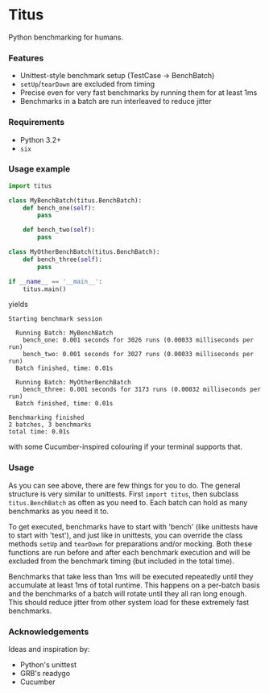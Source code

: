 # Titus

Python benchmarking for humans.

### Features

* Unittest-style benchmark setup (TestCase -> BenchBatch)
* `setUp`/`tearDown` are excluded from timing
* Precise even for very fast benchmarks by running them for at least 1ms
* Benchmarks in a batch are run interleaved to reduce jitter


### Requirements

* Python 3.2+
* `six`

### Usage example

```python
import titus

class MyBenchBatch(titus.BenchBatch):
    def bench_one(self):
        pass

    def bench_two(self):
        pass

class MyOtherBenchBatch(titus.BenchBatch):
    def bench_three(self):
        pass

if __name__ == '__main__':
    titus.main()
```

yields

```
Starting benchmark session

  Running Batch: MyBenchBatch
    bench_one: 0.001 seconds for 3026 runs (0.00033 milliseconds per run)
    bench_two: 0.001 seconds for 3027 runs (0.00033 milliseconds per run)
  Batch finished, time: 0.01s

  Running Batch: MyOtherBenchBatch
    bench_three: 0.001 seconds for 3173 runs (0.00032 milliseconds per run)
  Batch finished, time: 0.01s

Benchmarking finished
2 batches, 3 benchmarks
total time: 0.01s
```

with some Cucumber-inspired colouring if your terminal supports that.

### Usage

As you can see above, there are few things for you to do. The general structure
is very similar to unittests. First `import titus`, then subclass
`titus.BenchBatch` as often as you need to. Each batch can hold as many
benchmarks as you need it to.

To get executed, benchmarks have to start with 'bench' (like unittests have to
start with 'test'), and just like in unittests, you can override the class
methods `setUp` and `tearDown` for preparations and/or mocking. Both these
functions are run before and after each benchmark execution and will be
excluded from the benchmark timing (but included in the total time).

Benchmarks that take less than 1ms will be executed repeatedly until they
accumulate at least 1ms of total runtime. This happens on a per-batch basis
and the benchmarks of a batch will rotate until they all ran long enough. This
should reduce jitter from other system load for these extremely fast
benchmarks.

### Acknowledgements

Ideas and inspiration by:

* Python's unittest
* GRB's readygo
* Cucumber

